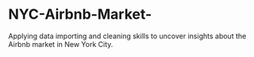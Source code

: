 # NYC-Airbnb-Market-
Applying data importing and cleaning skills to uncover insights about the Airbnb market in New York City.
